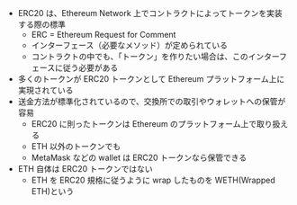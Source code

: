 - ERC20 は、Ethereum Network 上でコントラクトによってトークンを実装する際の標準
  - ERC = Ethereum Request for Comment
  - インターフェース（必要なメソッド）が定められている
  - コントラクトの中でも、「トークン」を作りたい場合は、このインターフェースに従う必要がある
- 多くのトークンが ERC20 トークンとして Ethereum プラットフォーム上に実現されている
- 送金方法が標準化されているので、交換所での取引やウォレットへの保管が容易
  - ERC20 に則ったトークンは Ethereum のプラットフォーム上で取り扱える
  - ETH 以外のトークンでも
  - MetaMask などの wallet は ERC20 トークンなら保管できる
- ETH 自体は ERC20 トークンではない
  - ETH を ERC20 規格に従うように wrap したものを WETH(Wrapped ETH)という
